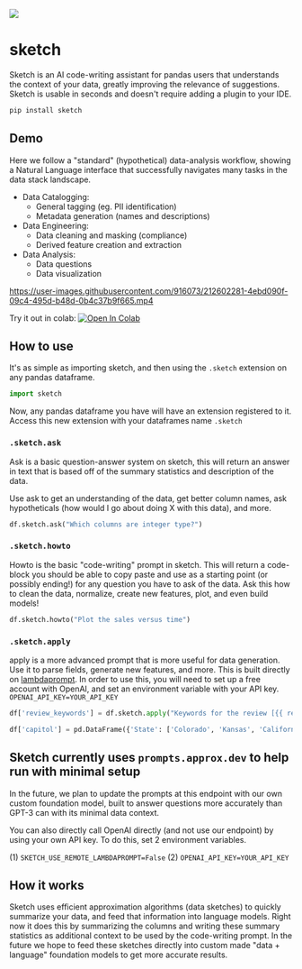 [![](https://dcbadge.vercel.app/api/server/kW9nBQErGe?compact=true&style=flat)](https://discord.gg/kW9nBQErGe)

# sketch

Sketch is an AI code-writing assistant for pandas users that understands the context of your data, greatly improving the relevance of suggestions. Sketch is usable in seconds and doesn't require adding a plugin to your IDE.

```bash
pip install sketch
```

## Demo 

Here we follow a "standard" (hypothetical) data-analysis workflow, showing a Natural Language interface that successfully navigates many tasks in the data stack landscape. 

- Data Catalogging:
  - General tagging (eg. PII identification)
  - Metadata generation (names and descriptions)
- Data Engineering:
  - Data cleaning and masking (compliance)
  - Derived feature creation and extraction
- Data Analysis:
  - Data questions
  - Data visualization

https://user-images.githubusercontent.com/916073/212602281-4ebd090f-09c4-495d-b48d-0b4c37b9f665.mp4

Try it out in colab: [![Open In Colab](https://colab.research.google.com/assets/colab-badge.svg)](https://colab.research.google.com/gist/bluecoconut/410a979d94613ea2aaf29987cf0233bc/sketch-demo.ipynb)

## How to use

It's as simple as importing sketch, and then using the `.sketch` extension on any pandas dataframe.

```python
import sketch
```

Now, any pandas dataframe you have will have an extension registered to it. Access this new extension with your dataframes name `.sketch`

### `.sketch.ask`

Ask is a basic question-answer system on sketch, this will return an answer in text that is based off of the summary statistics and description of the data. 

Use ask to get an understanding of the data, get better column names, ask hypotheticals (how would I go about doing X with this data), and more.

```python
df.sketch.ask("Which columns are integer type?")
```

### `.sketch.howto`

Howto is the basic "code-writing" prompt in sketch. This will return a code-block you should be able to copy paste and use as a starting point (or possibly ending!) for any question you have to ask of the data. Ask this how to clean the data, normalize, create new features, plot, and even build models!

```python
df.sketch.howto("Plot the sales versus time")
```

### `.sketch.apply`

apply is a more advanced prompt that is more useful for data generation. Use it to parse fields, generate new features, and more. This is built directly on [lambdaprompt](https://github.com/approximatelabs/lambdaprompt). In order to use this, you will need to set up a free account with OpenAI, and set an environment variable with your API key. `OPENAI_API_KEY=YOUR_API_KEY`

```python
df['review_keywords'] = df.sketch.apply("Keywords for the review [{{ review_text }}] of product [{{ product_name }}] (comma separated):")
```

```python
df['capitol'] = pd.DataFrame({'State': ['Colorado', 'Kansas', 'California', 'New York']}).sketch.apply("What is the capitol of [{{ State }}]?")
```

## Sketch currently uses `prompts.approx.dev` to help run with minimal setup

In the future, we plan to update the prompts at this endpoint with our own custom foundation model, built to answer questions more accurately than GPT-3 can with its minimal data context. 

You can also directly call OpenAI directly (and not use our endpoint) by using your own API key. To do this, set 2 environment variables.

(1) `SKETCH_USE_REMOTE_LAMBDAPROMPT=False`
(2) `OPENAI_API_KEY=YOUR_API_KEY`

## How it works

Sketch uses efficient approximation algorithms (data sketches) to quickly summarize your data, and feed that information into language models. Right now it does this by summarizing the columns and writing these summary statistics as additional context to be used by the code-writing prompt. In the future we hope to feed these sketches directly into custom made "data + language" foundation models to get more accurate results.

